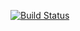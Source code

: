 [![Build Status](https://travis-ci.org/jasonlinham/newPackage.svg)](https://travis-ci.org/jasonlinham/newPackage)
